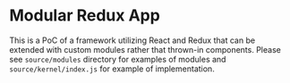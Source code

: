 # Modular Redux App
This is a PoC of a framework utilizing React and Redux that can be extended with custom modules rather that thrown-in components. Please see `source/modules` directory for examples of modules and `source/kernel/index.js` for example of implementation.
